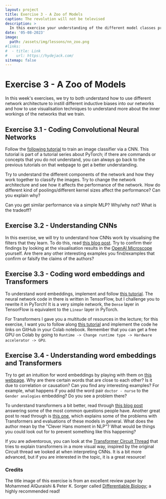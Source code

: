 ```yaml
---
layout: project
title: Exercise 3 - A Zoo of Models
caption: The revolution will not be televised
description: >
  In this exercise your understanding of the different model classes presented in the lecture is testeds
date: '05-08-2023'
image: 
  path: /assets/img/lessons/nn_zoo.png
#links:
#  - title: Link
#    url: https://hydejack.com/
sitemap: false
---
```


# Exercise 3 - A Zoo of Models

In this week's exercises, we try to both understand how to use different network architecture to instill different inductive biases into our networks and how to use visualisation techniques to understand more about the inner workings of the networks that we train.

## Exercise 3.1 - Coding Convolutional Neural Networks

Follow the [following tutorial](https://pytorch.org/tutorials/beginner/blitz/cifar10_tutorial.html) to train an image classifier via a CNN. This tutorial is part of a tutorial series about PyTorch; if there are commands or concepts that you do not understand, you can always go back to the previous tutorials on that webpage to get a better understanding.

Try to understand the different components of the network and how they work together to classify the images. Try to change the network architecture and see how it affects the performance of the network. How do different kind of poolings/different kernel sizes affect the performance? Can you explain why? 

Can you get similar performance via a simple MLP? Why/why not? What is the tradeoff?

## Exercise 3.2 - Understanding CNNs

In this exercise, we will try to understand how CNNs work by visualising the filters that they learn. To do this, read [this blog post](https://distill.pub/2020/circuits/zoom-in/). Try to confirm their findings by looking at the visualisation results in the [OpenAI Microscope](https://openai.com/research/microscope) yourself. Are there any other interesting examples you find/examples that confirm or falsify the claims of the authors?


## Exercise 3.3 - Coding word embeddings and Transformers

To understand word embeddings, implement and follow [this tutorial](https://towardsdatascience.com/creating-word-embeddings-coding-the-word2vec-algorithm-in-python-using-deep-learning-b337d0ba17a8). The neural network code in there is written in TensorFlow, but I challenge you to rewrite it in PyTorch! It is a very simple network, the `Dense` layer in TensorFlow is equivalent to the `Linear` layer in PyTorch.

For Transformers I gave you a multitude of resources in the lecture; for this exercise, I want you to follow along [this tutorial]() and implement the code he links on GitHub in your Colab notebook. Remember that you can get a free GPU on Colab by going to `Runtime -> Change runtime type -> Hardware accelerator -> GPU`.

## Exercise 3.4 - Understanding word embeddings and Transformers

Try to get an intuition for word embeddings by playing with them on [this webpage](https://lamyiowce.github.io/word2viz/). Why are there certain words that are close to each other? Is it due to correlation or causation? Can you find any interesting examples? For example, what happens if you add the word pair `doctor - nurse` to the `Gender analogies` embedding? Do you see a problem there?

To understand transformers a bit better, read through [this blog post](https://eugeneyan.com/writing/attention/) answering some of the most common questions people have. Another great post to read through is [this one](https://thegradient.pub/nlps-clever-hans-moment-has-arrived/), which explains some of the problems with Transformers and evaluations of these models in general. What does the author mean by the "Clever Hans moment in NLP"? What would be things you could look out for to prevent something like this happening?

If you are adventorous, you can look at the [Transformer Circuit Thread](https://transformer-circuits.pub/2021/framework/index.html) that tries to explain transformers in a more visual way, inspired by the original Circuit thread we looked at when interpreting CNNs. It is a bit more advanced, but if you are interested in the topic, it is a great resource!







### Credits

The title image of this exercise is from an excellent review paper by Mohammed AlQuraishi & Peter K. Sorger called [Differentiable Biology](https://www.nature.com/articles/s41592-021-01283-4); a highly recommended read!